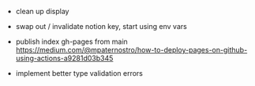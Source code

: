 - clean up display

- swap out / invalidate notion key, start using env vars
- publish index gh-pages from main https://medium.com/@mpaternostro/how-to-deploy-pages-on-github-using-actions-a9281d03b345

- implement better type validation errors